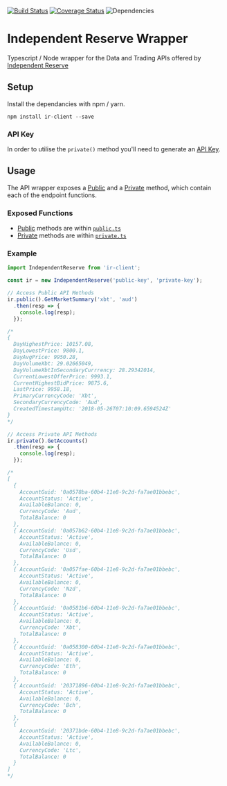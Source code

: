[![Build Status](https://travis-ci.org/sketchthat/independentreserve.svg?branch=master)](https://travis-ci.org/sketchthat/independentreserve) [![Coverage Status](https://coveralls.io/repos/github/sketchthat/independentreserve/badge.svg?branch=master)](https://coveralls.io/github/sketchthat/independentreserve?branch=master)
![Dependencies](https://david-dm.org/sketchthat/independentreserve.svg)

# Independent Reserve Wrapper

Typescript / Node wrapper for the Data and Trading APIs offered by [Independent Reserve](https://www.independentreserve.com)

## Setup

Install the dependancies with npm / yarn.

```
npm install ir-client --save
```

### API Key

In order to utilise the `private()` method you'll need to generate an [API Key](https://www.independentreserve.com/API#authentication).

## Usage

The API wrapper exposes a [Public](https://www.independentreserve.com/API#public) and a [Private](https://www.independentreserve.com/API#private) method, which contain each of the endpoint functions.

### Exposed Functions
- [Public](https://github.com/sketchthat/independentreserve/wiki/Public-Methods) methods are within [`public.ts`](https://github.com/sketchthat/independentreserve/blob/master/src/public.ts)
- [Private](https://github.com/sketchthat/independentreserve/wiki/Private-Methods) methods are within [`private.ts`](https://github.com/sketchthat/independentreserve/blob/master/src/private.ts)

### Example

```typescript
import IndependentReserve from 'ir-client';

const ir = new IndependentReserve('public-key', 'private-key');

// Access Public API Methods
ir.public().GetMarketSummary('xbt', 'aud')
  .then(resp => {
    console.log(resp);
  });

/*
{
  DayHighestPrice: 10157.08,
  DayLowestPrice: 9800.1,
  DayAvgPrice: 9950.28,
  DayVolumeXbt: 29.02665049,
  DayVolumeXbtInSecondaryCurrrency: 28.29342014,
  CurrentLowestOfferPrice: 9993.1,
  CurrentHighestBidPrice: 9875.6,
  LastPrice: 9958.18,
  PrimaryCurrencyCode: 'Xbt',
  SecondaryCurrencyCode: 'Aud',
  CreatedTimestampUtc: '2018-05-26T07:10:09.6594524Z'
}
*/

// Access Private API Methods
ir.private().GetAccounts()
  .then(resp => {
    console.log(resp);
  });

/*
[
  {
    AccountGuid: '0a0578ba-60b4-11e8-9c2d-fa7ae01bbebc',
    AccountStatus: 'Active',
    AvailableBalance: 0,
    CurrencyCode: 'Aud',
    TotalBalance: 0
  },
  { AccountGuid: '0a057b62-60b4-11e8-9c2d-fa7ae01bbebc',
    AccountStatus: 'Active',
    AvailableBalance: 0,
    CurrencyCode: 'Usd',
    TotalBalance: 0
  },
  { AccountGuid: '0a057fae-60b4-11e8-9c2d-fa7ae01bbebc',
    AccountStatus: 'Active',
    AvailableBalance: 0,
    CurrencyCode: 'Nzd',
    TotalBalance: 0
  },
  { AccountGuid: '0a0581b6-60b4-11e8-9c2d-fa7ae01bbebc',
    AccountStatus: 'Active',
    AvailableBalance: 0,
    CurrencyCode: 'Xbt',
    TotalBalance: 0
  },
  { AccountGuid: '0a058300-60b4-11e8-9c2d-fa7ae01bbebc',
    AccountStatus: 'Active',
    AvailableBalance: 0,
    CurrencyCode: 'Eth',
    TotalBalance: 0
  },
  { AccountGuid: '20371896-60b4-11e8-9c2d-fa7ae01bbebc',
    AccountStatus: 'Active',
    AvailableBalance: 0,
    CurrencyCode: 'Bch',
    TotalBalance: 0
  },
  {
    AccountGuid: '20371bde-60b4-11e8-9c2d-fa7ae01bbebc',
    AccountStatus: 'Active',
    AvailableBalance: 0,
    CurrencyCode: 'Ltc',
    TotalBalance: 0
  }
]
*/
```


